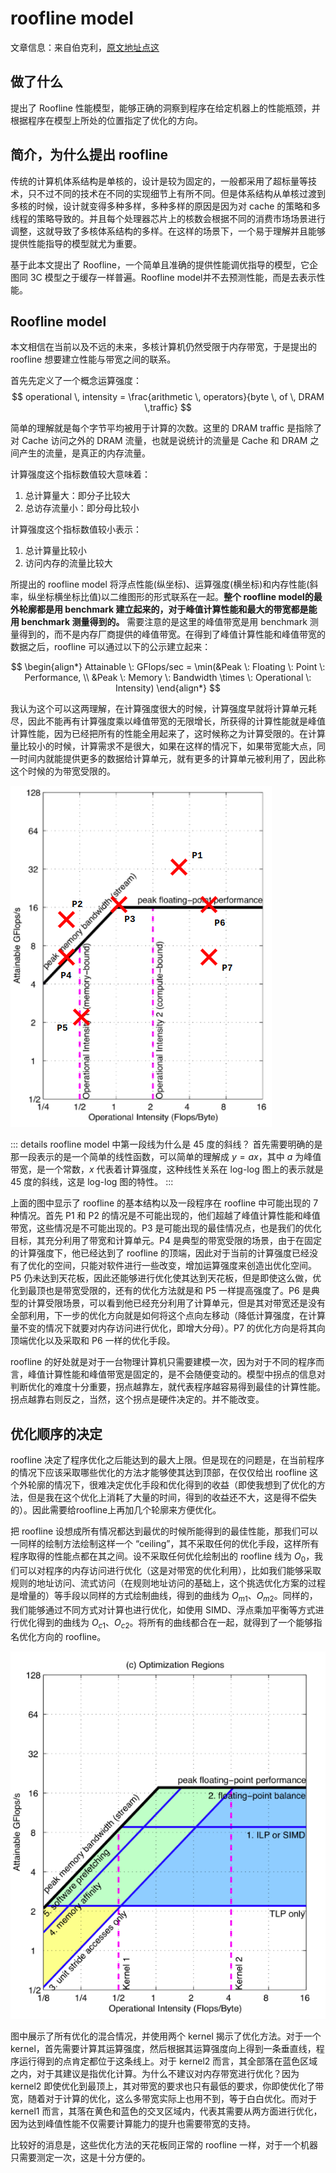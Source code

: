 # roofline model

文章信息：来自伯克利，[原文地址点这](https://doi.org/10.1145/1498765.1498785)

## 做了什么

提出了 Roofline 性能模型，能够正确的洞察到程序在给定机器上的性能瓶颈，并根据程序在模型上所处的位置指定了优化的方向。

## 简介，为什么提出 roofline

传统的计算机体系结构是单核的，设计是较为固定的，一般都采用了超标量等技术，只不过不同的技术在不同的实现细节上有所不同。但是体系结构从单核过渡到多核的时候，设计就变得多种多样，多种多样的原因是因为对 cache 的策略和多线程的策略导致的。并且每个处理器芯片上的核数会根据不同的消费市场场景进行调整，这就导致了多核体系结构的多样。在这样的场景下，一个易于理解并且能够提供性能指导的模型就尤为重要。

基于此本文提出了 Roofline，一个简单且准确的提供性能调优指导的模型，它企图同 3C 模型之于缓存一样普遍。Roofline model并不去预测性能，而是去表示性能。

## Roofline model

本文相信在当前以及不远的未来，多核计算机仍然受限于内存带宽，于是提出的 roofline 想要建立性能与带宽之间的联系。

首先先定义了一个概念运算强度：
$$
operational \, intensity = \frac{arithmetic \, operators}{byte \, of \, DRAM \,traffic}
$$

简单的理解就是每个字节平均被用于计算的次数。这里的 DRAM traffic 是指除了对 Cache 访问之外的 DRAM 流量，也就是说统计的流量是 Cache 和 DRAM 之间产生的流量，是真正的内存流量。

计算强度这个指标数值较大意味着：

1. 总计算量大：即分子比较大
2. 总访存流量小：即分母比较小

计算强度这个指标数值较小表示：

1. 总计算量比较小
2. 访问内存的流量比较大

所提出的 roofline model 将浮点性能(纵坐标)、运算强度(横坐标)和内存性能(斜率，纵坐标横坐标比值)以二维图形的形式联系在一起。**整个 roofline model的最外轮廓都是用 benchmark 建立起来的，对于峰值计算性能和最大的带宽都是能用 benchmark 测量得到的。** 需要注意的是这里的峰值带宽是用 benchmark 测量得到的，而不是内存厂商提供的峰值带宽。在得到了峰值计算性能和峰值带宽的数据之后，roofline 可以通过以下的公示建立起来：

$$
\begin{align*}
    Attainable \: GFlops/sec = \min(&Peak \: Floating \: Point \: Performance, \\
     &Peak \: Memory \: Bandwidth \times \: Operational \: Intensity)
\end{align*}
$$

我认为这个可以这两理解，在计算强度很大的时候，计算强度早就将计算单元耗尽，因此不能再有计算强度乘以峰值带宽的无限增长，所获得的计算性能就是峰值计算性能，因为已经把所有的性能全用起来了，这时候称之为计算受限的。在计算量比较小的时候，计算需求不是很大，如果在这样的情况下，如果带宽能大点，同一时间内就能提供更多的数据给计算单元，就有更多的计算单元被利用了，因此称这个时候的为带宽受限的。

![roofline with 7 points](./images/roofline/roofline_with_7pts.png)

::: details roofline model 中第一段线为什么是 45 度的斜线？
首先需要明确的是那一段表示的是一个简单的线性函数，可以简单的理解成 $y = ax$，其中 $a$ 为峰值带宽，是一个常数，$x$ 代表着计算强度，这种线性关系在 log-log 图上的表示就是 45 度的斜线，这是 log-log 图的特性。
:::

上面的图中显示了 roofline 的基本结构以及一段程序在 roofline 中可能出现的 7 种情况。首先 P1 和 P2 的情况是不可能出现的，他们超越了峰值计算性能和峰值带宽，这些情况是不可能出现的。P3 是可能出现的最佳情况点，也是我们的优化目标，其充分利用了带宽和计算单元。P4 是典型的带宽受限的场景，由于在固定的计算强度下，他已经达到了 roofline 的顶端，因此对于当前的计算强度已经没有了优化的空间，只能对软件进行一些改变，增加运算强度来创造出优化空间。P5 仍未达到天花板，因此还能够进行优化使其达到天花板，但是即使这么做，优化到最顶也是带宽受限的，还有的优化方法就是和 P5 一样提高强度了。P6 是典型的计算受限场景，可以看到他已经充分利用了计算单元，但是其对带宽还是没有全部利用，下一步的优化方向就是如何将这个点向左移动（降低计算强度，在计算量不变的情况下就要对内存访问进行优化，即增大分母）。P7 的优化方向是将其向顶端优化以及采取和 P6 一样的优化手段。

roofline 的好处就是对于一台物理计算机只需要建模一次，因为对于不同的程序而言，峰值计算性能和峰值带宽是固定的，是不会随便变动的。模型中拐点的信息对判断优化的难度十分重要，拐点越靠左，就代表程序越容易得到最佳的计算性能。拐点越靠右则反之，当然，这个拐点是硬件决定的。并不能改变。

## 优化顺序的决定

roofline 决定了程序优化之后能达到的最大上限。但是现在的问题是，在当前程序的情况下应该采取哪些优化的方法才能够使其达到顶部，在仅仅给出 roofline 这个外轮廓的情况下，很难决定优化手段和优化得到的收益（即使我想到了优化的方法，但是我在这个优化上消耗了大量的时间，得到的收益还不大，这是得不偿失的）。因此需要给roofline上再加几个轮廓来方便优化。

把 roofline 设想成所有情况都达到最优的时候所能得到的最佳性能，那我们可以一同样的绘制方法绘制这样一个 “ceiling”，其不采取任何的优化手段，这样所有程序取得的性能点都在其之间。设不采取任何优化绘制出的 roofline 线为 $O_0$，我们可以对程序的内存访问进行优化（这是对带宽的优化利用），比如我们能够采取规则的地址访问、流式访问（在规则地址访问的基础上，这个挑选优化方案的过程是增量的）等手段以同样的方式绘制曲线，得到的曲线为 $O_{m1}$、$O_{m2}$。同样的，我们能够通过不同方式对计算也进行优化，如使用 SIMD、浮点乘加平衡等方式进行优化得到的曲线为 $O_{c1}$、$O_{c2}$。将所有的曲线都合在一起，就得到了一个能够指名优化方向的 roofline。

![roofline with opt](./images/roofline/opt_roofline.png)

图中展示了所有优化的混合情况，并使用两个 kernel 揭示了优化方法。对于一个 kernel，首先需要计算其运算强度，然后根据其运算强度向上得到一条垂直线，程序运行得到的点肯定都位于这条线上。对于 kernel2 而言，其全部落在蓝色区域之内，对于其建议是指优化计算。为什么不建议对内存带宽进行优化？因为 kernel2 即使优化到最顶上，其对带宽的要求也只有最低的要求，你即使优化了带宽，随着对于计算的优化，这么多带宽实际上也用不到，等于白白优化。而对于 kernel1 而言，其落在黄色和蓝色的交叉区域内，代表其需要从两方面进行优化，因为达到峰值性能不仅需要计算能力的提升也需要带宽的支持。

比较好的消息是，这些优化方法的天花板同正常的 roofline 一样，对于一个机器只需要测定一次，这是十分方便的。